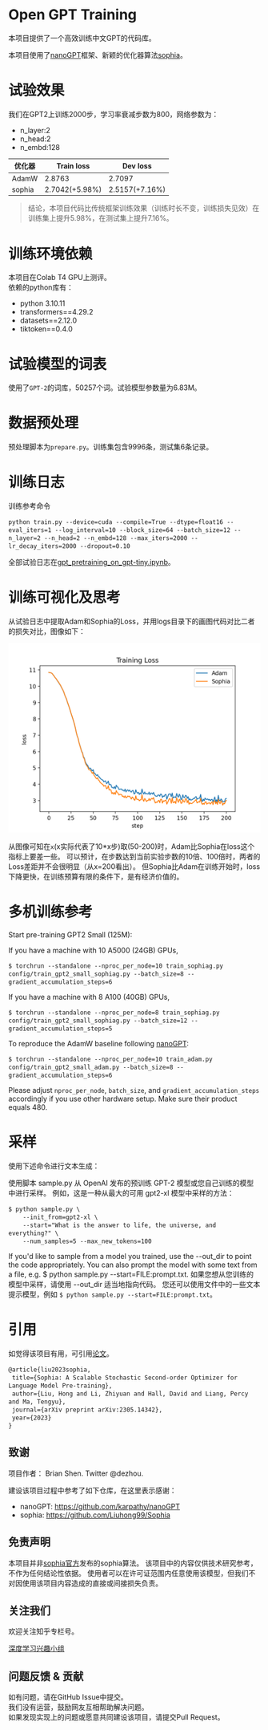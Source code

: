 # Open GPT Training

本项目提供了一个高效训练中文GPT的代码库。

本项目使用了[nanoGPT]框架、新颖的优化器算法[sophia]。

[nanoGPT]: https://github.com/karpathy/nanoGPT
[sophia]: https://github.com/Liuhong99/Sophia

# 试验效果

我们在GPT2上训练2000步，学习率衰减步数为800，网络参数为：
* n_layer:2
* n_head:2
* n_embd:128

| 优化器 | Train loss     | Dev loss       |
|-------|----------------|----------------|
| AdamW | 2.8763         | 2.7097         |
| sophia | 2.7042(+5.98%) | 2.5157(+7.16%) |

> 结论，本项目代码比传统框架训练效果（训练时长不变，训练损失见效）在训练集上提升5.98%，在测试集上提升7.16%。

# 训练环境依赖

本项目在Colab T4 GPU上测评。  
依赖的python库有：
* python 3.10.11
* transformers==4.29.2
* datasets==2.12.0
* tiktoken==0.4.0

# 试验模型的词表

使用了`GPT-2`的词库，50257个词。试验模型参数量为6.83M。

# 数据预处理

预处理脚本为`prepare.py`。训练集包含9996条，测试集6条记录。

# 训练日志

训练参考命令
```shell
python train.py --device=cuda --compile=True --dtype=float16 --eval_iters=1 --log_interval=10 --block_size=64 --batch_size=12 --n_layer=2 --n_head=2 --n_embd=128 --max_iters=2000 --lr_decay_iters=2000 --dropout=0.10
```

全部试验日志在[gpt_pretraining_on_gpt-tiny.ipynb](colab%2Fgpt_pretraining_on_gpt-tiny.ipynb)。

# 训练可视化及思考

从试验日志中提取Adam和Sophia的Loss，并用logs目录下的画图代码对比二者的损失对比，图像如下：

![adam_sophia.png](logs%2Fadam_sophia.png)

从图像可知在`x`(x实际代表了10*x步)取(50-200)时，Adam比Sophia在loss这个指标上要差一些。
可以预计，在步数达到当前实验步数的10倍、100倍时，两者的Loss差距并不会很明显（从x=200看出）。
但Sophia比Adam在训练开始时，loss下降更快，在训练预算有限的条件下，是有经济价值的。

# 多机训练参考

Start pre-training GPT2 Small (125M):

If you have a machine with 10 A5000 (24GB) GPUs,
```
$ torchrun --standalone --nproc_per_node=10 train_sophiag.py config/train_gpt2_small_sophiag.py --batch_size=8 --gradient_accumulation_steps=6
```
If you have a machine with 8 A100 (40GB) GPUs,
```
$ torchrun --standalone --nproc_per_node=8 train_sophiag.py config/train_gpt2_small_sophiag.py --batch_size=12 --gradient_accumulation_steps=5
```


To reproduce the AdamW baseline following [nanoGPT](https://github.com/karpathy/nanoGPT/):
```
$ torchrun --standalone --nproc_per_node=10 train_adam.py config/train_gpt2_small_adam.py --batch_size=8 --gradient_accumulation_steps=6
```


Please adjust ```nproc_per_node```, ```batch_size```, and ```gradient_accumulation_steps``` accordingly if you use other hardware setup. Make sure their product equals 480.

# 采样
使用下述命令进行文本生成：

使用脚本 sample.py 从 OpenAI 发布的预训练 GPT-2 模型或您自己训练的模型中进行采样。 例如，这是一种从最大的可用 gpt2-xl 模型中采样的方法：

```
$ python sample.py \
    --init_from=gpt2-xl \
    --start="What is the answer to life, the universe, and everything?" \
    --num_samples=5 --max_new_tokens=100
```
If you'd like to sample from a model you trained, use the --out_dir to point the code appropriately. You can also prompt the model with some text from a file, e.g. $ python sample.py --start=FILE:prompt.txt.
如果您想从您训练的模型中采样，请使用 --out_dir 适当地指向代码。 您还可以使用文件中的一些文本提示模型，例如 `$ python sample.py --start=FILE:prompt.txt`。


# 引用

如觉得该项目有用，可引用[论文](https://arxiv.org/abs/2305.14342)。

```text
@article{liu2023sophia,
 title={Sophia: A Scalable Stochastic Second-order Optimizer for Language Model Pre-training},
 author={Liu, Hong and Li, Zhiyuan and Hall, David and Liang, Percy and Ma, Tengyu},
 journal={arXiv preprint arXiv:2305.14342},
 year={2023}
}
```


## 致谢
项目作者： Brian Shen. Twitter @dezhou.

建设该项目过程中参考了如下仓库，在这里表示感谢：
- nanoGPT: https://github.com/karpathy/nanoGPT
- sophia: https://github.com/Liuhong99/Sophia


## 免责声明
本项目并非[sophia官方](https://github.com/Liuhong99/Sophia)发布的sophia算法。
该项目中的内容仅供技术研究参考，不作为任何结论性依据。
使用者可以在许可证范围内任意使用该模型，但我们不对因使用该项目内容造成的直接或间接损失负责。


## 关注我们
欢迎关注知乎专栏号。

[深度学习兴趣小组](https://www.zhihu.com/column/thuil)


## 问题反馈 & 贡献
如有问题，请在GitHub Issue中提交。  
我们没有运营，鼓励网友互相帮助解决问题。  
如果发现实现上的问题或愿意共同建设该项目，请提交Pull Request。

